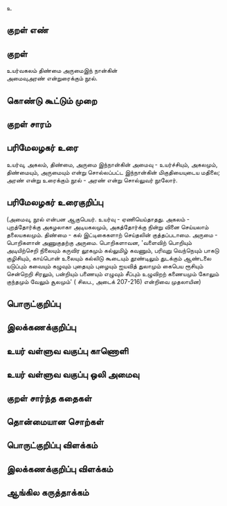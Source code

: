 உ

## குறள் எண் 


## குறள் 
உயர்வகலம் திண்மை அருமைஇந் நான்கின்  
அமைவுஅரண் என்றுரைக்கும் நூல்.

## கொண்டு கூட்டும் முறை


## குறள் சாரம் 


## பரிமேலழகர் உரை

உயர்வு, அகலம், திண்மை, அருமை இந்நான்கின் அமைவு - உயர்ச்சியும், அகலமும், திண்மையும், அருமையும் என்று சொல்லப்பட்ட இந்நான்கின் மிகுதியையுடைய மதிலை; அரண் என்று உரைக்கும் நூல் - அரண் என்று சொல்லுவர் நூலோர். 


## பரிமேலழகர் உரைகுறிப்பு 

(அமைவு, நூல் என்பன ஆகுபெயர். உயர்வு - ஏணியெய்தாதது. அகலம் - புறத்தோர்க்கு அகழலாகா அடியகலமும், அகத்தோர்க்கு நின்று வினை செய்யலாம் தலையகலமும். திண்மை - கல் இட்டிகைகளாற் செய்தலின் குத்தப்படாமை. அருமை - பொறிகளான் அணுகுதற்கு அருமை. பொறிகளாவன, 'வளைவிற் பொறியும் அடியிற்செறி நிலையும் கருவிர லூகமும் கல்லுமிழ் கவணும், பரிவுறு வெந்நெயும் பாகடு குழிசியும், காய்பொன் உலையும் கல்லிடு கூடையும் தூண்டிலும் துடக்கும் ஆண்டலை யடுப்பும் கவையும் கழுவும் புதையும் புழையும் ஐயவித் துலாமும் கைபெய ரூசியும் சென்றெறி சிரலும், பன்றியும் பணையும் எழுவும் சீப்பும் உழுவிறற் கணையமும் கோலும் குந்தமும் வேலும் சூலமும்' ( சிலப., அடைக் 207-216) என்றிவை முதலாயின)




## பொருட்குறிப்பு 


## இலக்கணக்குறிப்பு  


## உயர் வள்ளுவ வகுப்பு காணொளி


## உயர் வள்ளுவ வகுப்பு ஒலி அமைவு 

 
## குறள் சார்ந்த கதைகள் 


## தொன்மையான சொற்கள்


## பொருட்குறிப்பு விளக்கம்


## இலக்கணக்குறிப்பு விளக்கம்


## ஆங்கில கருத்தாக்கம் 


